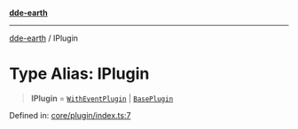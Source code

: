 [**dde-earth**](../README.md)

***

[dde-earth](../globals.md) / IPlugin

# Type Alias: IPlugin

> **IPlugin** = [`WithEventPlugin`](../classes/WithEventPlugin.md) \| [`BasePlugin`](../classes/BasePlugin.md)

Defined in: [core/plugin/index.ts:7](https://github.com/dde-platform/dde-earth/blob/71bf8cd183d78890e103803e0d8bb92050729fda/packages/dde-earth/src/core/plugin/index.ts#L7)

